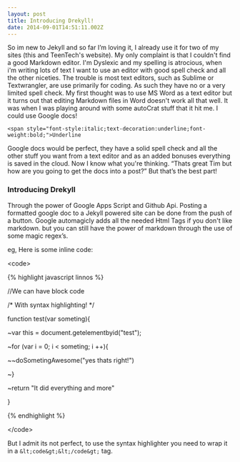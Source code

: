 ```yaml
---
layout: post
title: Introducing Drekyll!
date: 2014-09-01T14:51:11.002Z
---
```

<body class="c3">
	So im new to Jekyll and so far I’m loving it, I already use it for two of my sites (this and TeenTech's website). My only complaint is that I couldn't find a good Markdown editor. I'm Dyslexic and my spelling is atrocious, when i'm writing lots of text I want to use an editor with good spell check and all the other niceties. The trouble is most text editors, such as Sublime or Textwrangler, are use primarily for coding. As such they have no or a very limited spell check. My first thought was to use MS Word as a text editor but it turns out that editing Markdown files in Word doesn't work all that well. It was when I was playing around with some autoCrat stuff that it hit me. I could use Google docs! 
	
<!--more-->
	<span style="font-style:italic;text-decoration:underline;font-weight:bold;">Underline 
	
Google docs would be perfect, they have a solid spell check and all the other stuff you want from a text editor and as an added bonuses everything is saved in the cloud. Now I know what you're thinking. “Thats great Tim but how are you going to get the docs into a post?” But that’s the best part! 
	
<h3 style="page-break-after:avoid;">
				Introducing Drekyll
	</h3>
	Through the power of Google Apps Script and Github Api. Posting a formatted google doc to a Jekyll powered site can be done from the push of a button. Google automagicly adds all the needed Html Tags if you don't like markdown. but you can still have the power of markdown through the use of some magic regex’s.
	
eg, Here is some inline code:
	
&lt;code&gt;
	
{% highlight javascript linnos %}
	
//We can have block code
	
/* With syntax highlighting! */
	
function test(var someting){
	
~var this = document.getelementbyid("test");
	
~for (var i = 0; i &lt; someting; i ++){
	
~~doSometingAwesome("yes thats right!")
	
~}
	
~return "It did everything and more"
	
}
	
{% endhighlight %}
	
&lt;/code&gt;
	
But I admit its not perfect, to use the syntax highlighter you need to wrap it in a `&lt;code&gt;&lt;/code&gt;` tag.
	
</body>

